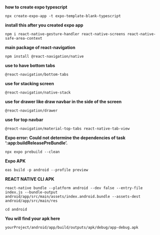 **how to create expo typescript**

```
npx create-expo-app -t expo-template-blank-typescript
```

**install this after you created expo app**

```
npm i react-native-gesture-handler react-native-screens react-native-safe-area-context
```

**main package of react-navigation**

```
npm install @react-navigation/native
```

**use to have bottom tabs**

```
@react-navigation/bottom-tabs
```

**use for stacking screen**

```
@react-navigation/native-stack
```

**use for drawer like draw navbar in the side of the screen**

```
@react-navigation/drawer
```

**use for top navbar**

```
@react-navigation/material-top-tabs react-native-tab-view
```

**Expo error: Could not determine the dependencies of task ‘:app:buildReleasePreBundle’.**

```
npx expo prebuild --clean
```

**Expo APK**

```
eas build -p android --profile preview
```

**REACT NATIVE CLI APK**

```
react-native bundle --platform android --dev false --entry-file index.js --bundle-output android/app/src/main/assets/index.android.bundle --assets-dest android/app/src/main/res
```

```
cd android
```

**You will find your apk here**

```
yourProject/android/app/build/outputs/apk/debug/app-debug.apk
```
